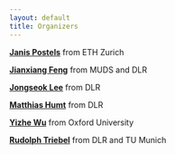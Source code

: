 ```yaml
---
layout: default
title: Organizers
---
```


[**Janis Postels**](https://janispostels.github.io/) from ETH Zurich

[**Jianxiang Feng**](https://scholar.google.com/citations?user=b-5CscIAAAAJ&hl=en) from MUDS and DLR

[**Jongseok Lee**](https://rmc.dlr.de/rm/en/staff/jongseok.lee/) from DLR

[**Matthias Humt**](https://www.hummat.com/) from DLR

[**Yizhe Wu**](https://ori.ox.ac.uk/people/yizhe-wu/) from Oxford University

[**Rudolph Triebel**](https://rmc.dlr.de/rm/de/staff/rudolph.triebel/) from DLR and TU Munich
